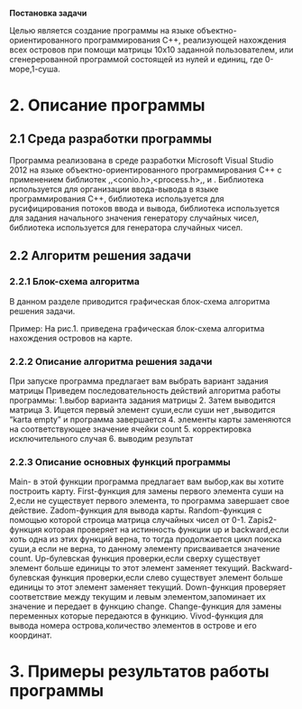 <b>Постановка задачи</b>

Целью является создание программы на языке 
объектно-ориентированного программирования С++, реализующей нахождения 
всех островов при помощи матрицы 10x10 заданной пользователем, или сгенерерованной программой 
состоящей из нулей и единиц, где 0-море,1-суша.

<h1>2. Описание программы</h1>

<h2>2.1 Среда разработки программы</h2>

Программа реализована в среде разработки Microsoft Visual Studio 2012 
на языке объектно-ориентированного программирования С++ с применением библиотек
 <iostream>,<clocale>,<conio.h>,<process.h>,<cstdlib>, и <ctime>. 
 Библиотека <iostream> используется для  организации ввода-вывода 
 в языке программирования С++, библиотека <clocale> используется 
 для русифицирования потоков ввода и вывода, библиотека <cstdlib> 
 используется для задания начального значения генератору случайных чисел, 
 библиотека <ctime> используется для генератора случайных чисел. 

<h2>2.2 Алгоритм решения задачи</h2>

<h3>2.2.1 Блок-схема алгоритма</h3>

В данном разделе приводится графическая блок-схема алгоритма решения задачи.

Пример:
На рис.1. приведена графическая блок-схема алгоритма нахождения островов на карте.
 
<h3>2.2.2 Описание алгоритма решения задачи</h3>

При запуске программа предлагает вам выбрать вариант задания матрицы 
Приведем последовательность действий алгоритма работы программы: 
1.выбор варианта задания матрицы 
2. Затем выводится матрица 
3. Ищется первый элемент суши,если суши нет ,выводится “karta empty” и программа завершается
 4. элементы карты заменяются на соответствующее значение ячейки count 
5. корректировка исключительного случая
6. выводим результат


<h3>2.2.3 Описание основных функций программы</h3>

Main- в этой функции программа предлагает вам выбор,как вы хотите построить карту.
First-функция для замены первого элемента суши на 2,если не существует первого элемента, то программа завершает свое действие.
Zadom-функция для вывода карты.
Random-функция с помощью которой строица матрица случайных чисел от 0-1.
 Zapis2-функция которая проверяет на истинность функции up и backward,если хоть одна из этих функций верна, то тогда продолжается цикл поиска суши,а если не верна, то данному элементу присваивается значение count.
Up-булевская функция проверки,если сверху существует элемент больше единицы то этот элемент заменяет текущий.
Backward- булевская функция проверки,если слево существует элемент больше единицы то этот элемент заменяет текущий.
Down-функция проверяет соответствие между текущим и левым элементом,запоминает их значение и передает в функцию change.
Change-функция для замены переменных которые передаются в функцию.
Vivod-функция для вывода номера острова,количество элементов в острове и его координат.

<h1>3. Примеры результатов работы программы</h1>

